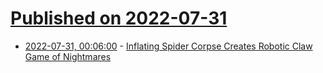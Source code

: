 # [Published on 2022-07-31](index.md)

* [2022-07-31, 00:06:00](https://soylentnews.org/article.pl?sid=22/07/29/1837203&from=rss) - [Inflating Spider Corpse Creates Robotic Claw Game of Nightmares](https://soylentnews.org/article.pl?sid=22/07/29/1837203&from=rss)
